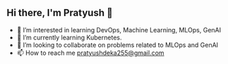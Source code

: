 ## Hi there, I'm Pratyush 👋

- 👀 I’m interested in learning DevOps, Machine Learning, MLOps, GenAI 
- 🌱 I’m currently learning Kubernetes.
- 💞️ I’m looking to collaborate on problems related to MLOps and GenAI
- 📫 How to reach me pratyushdeka255@gmail.com

<!---
pratyushkrdeka/pratyushkrdeka is a ✨ special ✨ repository because its `README.md` (this file) appears on your GitHub profile.
You can click the Preview link to take a look at your changes.
--->


<!--
**pratyushdeka/pratyushdeka** is a ✨ _special_ ✨ repository because its `README.md` (this file) appears on your GitHub profile.

Here are some ideas to get you started:

- 🔭 I’m currently working on ...
- 🌱 I’m currently learning ...
- 👯 I’m looking to collaborate on ...
- 🤔 I’m looking for help with ...
- 💬 Ask me about ...
- 📫 How to reach me: ...
- 😄 Pronouns: ...
- ⚡ Fun fact: ...
-->
